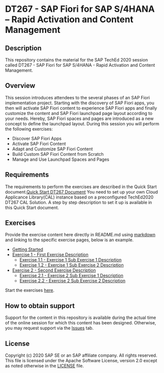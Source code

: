 # DT267 - SAP Fiori for SAP S/4HANA – Rapid Activation and Content Management

## Description

This repository contains the material for the SAP TechEd 2020 session called DT267 - SAP Fiori for SAP S/4HANA - Rapid Activation and Content Management. 

## Overview

This session introduces attendees to the several phases of an SAP Fiori implementation project.
Starting with the discovery of SAP Fiori apps, you then will activate SAP Fiori content to experience SAP Fiori
apps and finally customize the content and SAP Fiori launchpad page layout according to your needs. Hereby,
SAP Fiori spaces and pages are introduced as a new concept to define the launchpad layout.
During this session you will perform the following exercises:
- Discover SAP Fiori Apps 
- Activate SAP Fiori Content
- Adapt and Customize SAP Fiori Content
- Build Custom SAP Fiori Content from Scratch
- Manage and Use Launchpad Spaces and Pages

## Requirements

The requirements to perform the exercises are described in the Quick Start document.[Quick Start DT267 Document](DT267_Exercises.pdf)
You need to set up your own Cloud Applicance Library(CAL) instance based on a preconfigured TechEd2020 DT267 CAL Solution.
A step by step description to set it up is available in this Quick Start document.

## Exercises

Provide the exercise content here directly in README.md using [markdown](https://guides.github.com/features/mastering-markdown/) and linking to the specific exercise pages, below is an example.

- [Getting Started](exercises/ex0/)
- [Exercise 1 - First Exercise Description](exercises/ex1/)
    - [Exercise 1.1 - Exercise 1 Sub Exercise 1 Description](exercises/ex1#exercise-11-sub-exercise-1-description)
    - [Exercise 1.2 - Exercise 1 Sub Exercise 2 Description](exercises/ex1#exercise-12-sub-exercise-2-description)
- [Exercise 2 - Second Exercise Description](exercises/ex2/)
    - [Exercise 2.1 - Exercise 2 Sub Exercise 1 Description](exercises/ex2#exercise-21-sub-exercise-1-description)
    - [Exercise 2.2 - Exercise 2 Sub Exercise 2 Description](exercises/ex2#exercise-22-sub-exercise-2-description)


Start the exercises [here](DT267_Exercises.pdf).
    

## How to obtain support

Support for the content in this repository is available during the actual time of the online session for which this content has been designed. Otherwise, you may request support via the [Issues](../../issues) tab.

## License
Copyright (c) 2020 SAP SE or an SAP affiliate company. All rights reserved. This file is licensed under the Apache Software License, version 2.0 except as noted otherwise in the [LICENSE](LICENSES/Apache-2.0.txt) file.
